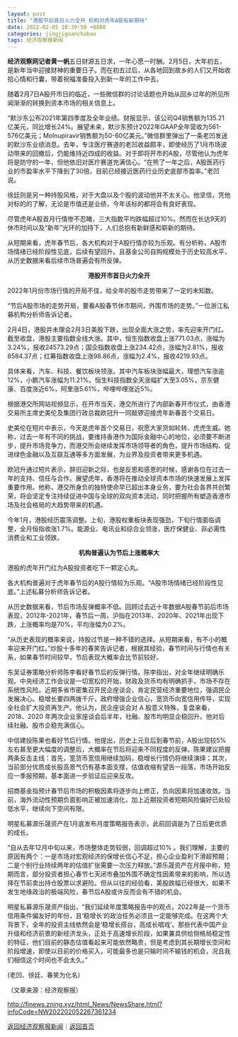 ```yaml
---
layout: post
title: "港股节后首日火力全开 机构对虎年A股有新期待"
date: 2022-02-05 10:39:50 +0800
categories: jingjiguanchabao
tags: 经济观察报新闻
---
```

<p><strong>经济观察网记者黄一帆</strong>五日财源五日求，一年心愿一时酬。2月5日，大年初五，是新年当中迎接财神的重要日子。而在初五过后，从各地回到故乡的人们又开始收拾心情和行囊，带着祝福准备投入到新一年的工作中去。</p><p>随着2月7日A股开市日的临近，一些微信群的讨论话题也开始从回乡过年的所见所闻渐渐的转换到资本市场的相关信息上。</p><p>“默沙东公布2021年第四季度及全年业绩。财报显示，该公司Q4销售额为135.21亿美元，同比增长24%。展望未来，默沙东预计2022年GAAP全年营收为561-576亿美元；Molnupiravir销售额为50-60亿美元。”微信群里弹出了一条老凹发送的默沙东业绩消息。去年，专注医疗赛道的老凹收益颇丰，即使经历了1月市场波动带来的回撤后，仍能维持近四成的收益。对于即将开市的A股，尽管他认为虎年将是防守的一年，但他依旧对医疗赛道充满信心。“在熊了一年之后，A股医药行业的市盈率水平下降到了30倍，目前已经接近医药行业历史底部市盈率。”老凹说。</p><p>徐廷则是另一种持股风格，对于大盘以及个股的波动他并不太关心。他坚信，凭他对标的的了解，无论是市值还是业绩，今年该标的都将会有良好表现。</p><p>尽管虎年A股首月行情惨不忍睹，三大指数平均跌幅超过10%。然而在长达9天的休市时间以及“新年”光环的加持下，人们总抱有新鲜感和崭新的期待。</p><p>从短期来看，虎年春节后，各大机构对于A股行情亦较为乐观。有分析称，A股市场情绪已经阶段性见底，后续有望回升。且基金公司自购规模处于历史较高水平，从历史数据来看后续市场普遍会有所反弹。</p><p style="text-align:center;"><strong>港股开市首日火力全开</strong></p><p>2022年1月份市场行情的开局不佳，给全年的股市走势带来了一定的未知数。</p><p>“节后A股市场的走势开局，要看A股春节休市期间，外围市场的走势。”一位浙江私募机构分析师告诉记者。</p><p>2月4日，港股并未理会2月3日美股下跌，出现全面大涨之势，率先迎来开门红。截至收盘，港股主要指数全线大涨。其中，恒生指数收盘上涨771.03点，涨幅为3.24%，报收24573.29点；国企指数收盘上涨234.42点，涨幅为2.81%，报收8584.37点；红筹指数收盘上涨98.86点，涨幅为2.4%，报收4219.93点。</p><p>具体来看，汽车、科技、餐饮板块领涨。其中汽车板块涨幅最大，理想汽车涨逾12%，小鹏汽车涨幅为11.21%。恒生科技指数全天涨幅扩大至3.05%，京东健康、百度涨近6%，阿里涨5.61%，哔哩哔哩涨近5%。</p><p>根据港交所网站视频显示，在开市当天，港交所进行了内部新春开市仪式，由香港交易所主席史美伦及集团行政总裁欧冠升一同敲锣迎接虎年新春首个交易日。</p><p>史美伦在短片中表示，今天是虎年首个交易日，祝愿大家货如轮转、虎虎生威。她称，过去一年有不同的挑战，要维持香港作为国际金融中心的地位，必须要不断进步，提升市场竞争力，而港交所会继续发挥市场领导者的角色，提升市场结构、促进绿色金融以及互联互通等多方面发展，为业界及投资者带来更多机遇。</p><p>欧冠升通过短片表示，辞旧迎新之际，也是反思和感恩的时候，感谢各位在过去一年的支持、信任与合作。展望虎年，香港将在推动全球资本市场的快速发展上发挥重要作用。他称，港交所身负的独特使命早已超出本身业务，要为社会各界共创繁荣，将会坚定专注持续促进中国与全球的双向资本流动，同时把握所有塑造香港市场及社会格局的大趋势带来的机遇。</p><p>今年1月，港股经历震荡调整。上旬，港股权重板块表现强劲，下旬行情面临调整，全月恒指收涨1.7%。能源业、电讯业和综合业领涨，医疗保健业、非必需性消费业和工业领跌。</p><p style="text-align:center;"><strong>机构普遍认为节后上涨概率大</strong></p><p>港股的虎年开门红为A股投资者吃下一颗定心丸。</p><p>各大机构普遍对于虎年春节后的A股行情较为乐观。“A股市场情绪已经阶段性见底。”上述私募分析师告诉记者。</p><p>从历史数据来看，节后市场反弹概率不低。回顾过去近十年数据A股春节前后市场表现，2012年-2021年，春节后一周，沪指在2013年、2020年、2021年出现下跌，上涨概率均是70%，平均涨幅为0.2%。</p><p>“从历史表现的概率来说，持股过节是一种不错的选择。从短期来看，有不小的概率迎来开门红。”炒股十多年的春笑告诉记者，根据其经验，春节时间与行情也有关系，如果春节时间较早，节后表现大概率会比节前较好。</p><p>东吴证券策略分析师陈李看好春节后的反弹行情。陈李指出，对全年继续明确乐观。中央经济工作会议是一切宽松的开始，财政及货币均有明确抓手，市场不存在系统性风险。近期多省市密集召开民企座谈会，肯定民营经济重要地位，强调民企发展决心。稳增长要四两拨千斤，政府增强企业信心，宽货币向宽信用传导，实现全社会扩大投资再生产。他认为，民企座谈会对 A 股意义特殊，复盘来看，2018、2020 年两次企业家座谈会后半年，社融、股市均明显企稳回升。他对后续社融、股市企稳充满信心。</p><p>中信建投陈果也看好节后行情。他提出，历史上元旦后到春节前，A股出现较5%左右甚至更大幅度的调整后，大概率在节后将迎来不同程度的反弹。陈果建议把握两条反击主线：首先，宽货币宽信用继续加码，稳增长行情仍将继续演绎；其次，当前部分优质成长股高景气仍有基本面支撑，估值收缩有望告一段落，市场开始反应一季报预期，基本面进一步验证后迎来反攻。</p><p>招商基金指预计春节后市场的积极因素将逐步向上修正，负向因素将加速收敛。当前，海外流动性预期负面影响正被加速消化，加上近期投资者短期风险偏好已处较低水平，继续向下空间有限。</p><p>明星私募源乐晟资产在1月底发布月度策略报告表示，此前回调是为了日后更优质的成长。</p><p>“自从去年12月中旬以来，市场整体走势较弱，回调超过10% 。我们理解，主要的原因有两个：一是市场对宏观经济的保增长信心不足，担心企业盈利下滑超预期；二是个别行业持续两年的估值扩张需要一次压力释放。”源乐晟资产在月报中称，短期而言，部分投资者担心春节七天闭市叠加外围不确定性因素带来的影响，所以选择在节前卖出持仓股票以求避险。但从以往的经验看，美股跌幅已经很大，如果不发生地缘政治的极端风险，春节后A股或许反而会有不错的机会。</p><p>明星私募源乐晟资产指出，“我们延续年度策略报告中的观点，2022年是一个货币信用条件偏友好的年份，且‘稳增长’的政治任务必须且一定能够完成。在这两个大背景下，全年的投资主线依然会是‘稳增长搭台，高成长唱戏’。那些代表中国产业升级和经济前景的新经济龙头，正处于高速增长阶段，如果兼具供给侧格局稳定性的特征，他们目前的静态估值看起来可能依然略贵，但是考虑到其长期增长空间和阶段增速，即使以目前的价格买入，可能最多也是只输时间不输钱的机会，况且我们相信这个时间也不会太久。”</p><p>(老凹、徐廷、春笑为化名)</p><p class="em_media">（文章来源：经济观察报）</p>

<http://finews.zning.xyz/html_News/NewsShare.html?infoCode=NW202202052267361234>

[返回经济观察报新闻](//finews.withounder.com/category/jingjiguanchabao.html)｜[返回首页](//finews.withounder.com/)